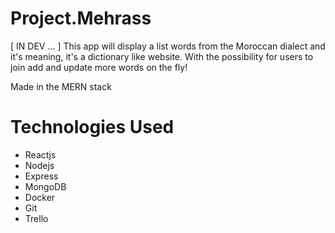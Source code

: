 # Project.Mehrass
[ IN DEV ... ] This app will display a list words from the Moroccan dialect and it's meaning, it's a dictionary like website.
With the possibility for users to join add and update more words on the fly!

Made in the MERN stack

# Technologies Used
* Reactjs
* Nodejs
* Express
* MongoDB
* Docker
* Git
* Trello
